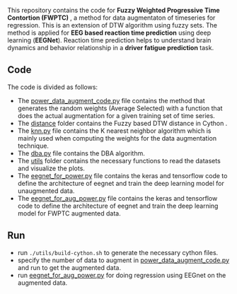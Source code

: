 This repository contains the code for <b> Fuzzy Weighted Progressive Time Contortion (FWPTC) </b>, a method for data augmentaton of timeseries for regression. This is an extension of DTW algorithm using fuzzy sets. The method is applied for <b> EEG based reaction time prediction</b> using deep learning (<b>EEGNet</b>). Reaction time prediction helps to understand brain dynamics and behavior relationship in a <b>driver fatigue prediction</b> task.


## Code
The code is divided as follows: 
* The [power_data_augment_code.py](https://github.com/islitik123/TFS936.R1/blob/master/Final_code_submit/power_data_augment_code.py) file contains the method that generates the random weights (Average Selected) with a function that does the actual augmentation for a given training set of time series.
* The [distance](https://github.com/islitik123/TFS936.R1/tree/master/Final_code_submit/distances/dtw) folder contains the Fuzzy based DTW distance in Cython . 
* The [knn.py](https://github.com/islitik123/TFS936.R1/blob/master/Final_code_submit/knn.py) file contains the K nearest neighbor algorithm which is mainly used when computing the weights for the data augmentation technique.
* The [dba.py](https://github.com/islitik123/TFS936.R1/blob/master/Final_code_submit/dba.py) file contains the DBA algorithm.  
* The [utils](https://github.com/islitik123/TFS936.R1/tree/master/Final_code_submit/utils) folder contains the necessary functions to read the datasets and visualize the plots.  
* The [eegnet_for_power.py](https://github.com/islitik123/TFS936.R1/blob/master/Final_code_submit/eegnet_for_power.py) file contains the keras and tensorflow code to define the architecture of eegnet and train the deep learning model for unaugmented data.
* The [eegnet_for_aug_power.py](https://github.com/islitik123/TFS936.R1/blob/master/Final_code_submit/eegnet_for_aug_power.py) file contains the keras and tensorflow code to define the architecture of eegnet and train the deep learning model for FWPTC augmented data. 

## Run 

* run ```./utils/build-cython.sh``` to generate the necessary cython files. 
* specify the number of data to augment in [power_data_augment_code.py](https://github.com/islitik123/TFS936.R1/blob/master/Final_code_submit/power_data_augment_code.py) and run to get the augmented data.
* run [eegnet_for_aug_power.py](https://github.com/islitik123/TFS936.R1/blob/master/Final_code_submit/eegnet_for_aug_power.py) for doing regression using EEGnet on the augmented data.
